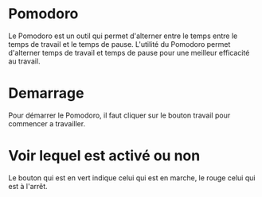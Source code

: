 # Pomodoro

Le Pomodoro est un outil qui permet d'alterner entre le temps entre le temps de travail et le temps de pause.
L'utilité du Pomodoro permet d'alterner temps de travail et temps de pause pour une meilleur efficacité au travail.

# Demarrage

Pour démarrer le Pomodoro, il faut cliquer sur le bouton travail pour commencer a travailler.

# Voir lequel est activé ou non

Le bouton qui est en vert indique celui qui est en marche, le rouge celui qui est à l'arrêt.
